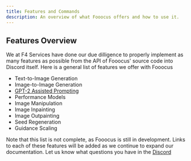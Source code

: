 ```yaml
---
title: Features and Commands
description: An overview of what Fooocus offers and how to use it.
---
```


## Features Overview

We at F4 Services have done our due dilligence to properly implement as many features as possible from the API of Fooocus'
source code into Discord itself. Here is a general list of features we offer with Fooocus
 - Text-to-Image Generation
 - Image-to-Image Generation
 - [GPT-2 Assisted Prompting](/docs/efficient-prompting)
 - Performance Models
 - Image Manipulation
 - Image Inpainting
 - Image Outpainting
 - Seed Regeneration
 - Guidance Scaling

Note that this list is not complete, as Fooocus is still in development. Links to each of these features will be added as we continue to 
expand our documentation. Let us know what questions you have in the [Discord](https://discord.com/invite/uHH4y2eEUQ)


